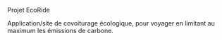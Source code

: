 Projet EcoRide

Application/site de covoiturage écologique, pour voyager en limitant au maximum les émissions de carbone.
